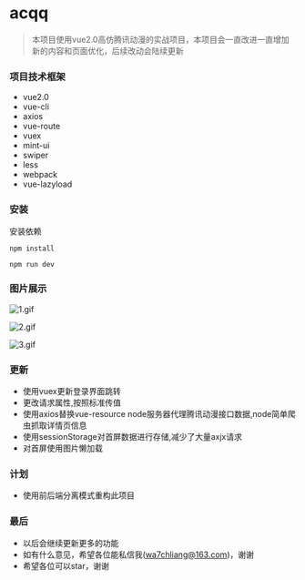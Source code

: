 # acqq

> 本项目使用vue2.0高仿腾讯动漫的实战项目，本项目会一直改进一直增加新的内容和页面优化，后续改动会陆续更新

### 项目技术框架
* vue2.0
* vue-cli
* axios
* vue-route
* vuex
* mint-ui
* swiper
* less
* webpack
* vue-lazyload

### 安装

安装依赖
```
npm install
```

```
npm run dev
```


### 图片展示

![1.gif](https://github.com/wa7chliang/acqq/blob/master/gitimg/show01.gif)

![2.gif](https://github.com/wa7chliang/acqq/blob/master/gitimg/show02.gif)

![3.gif](https://github.com/wa7chliang/acqq/blob/master/gitimg/show03.gif)

### 更新

* 使用vuex更新登录界面跳转
* 更改请求属性,按照标准传值
* 使用axios替换vue-resource node服务器代理腾讯动漫接口数据,node简单爬虫抓取详情页信息
* 使用sessionStorage对首屏数据进行存储,减少了大量axjx请求
* 对首屏使用图片懒加载

### 计划
* 使用前后端分离模式重构此项目

### 最后

* 以后会继续更新更多的功能
* 如有什么意见，希望各位能私信我(wa7chliang@163.com)，谢谢
* 希望各位可以star，谢谢
